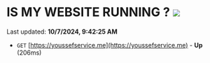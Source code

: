 # IS MY WEBSITE RUNNING ? [![](https://img.shields.io/static/v1?label=Sponsor&message=%E2%9D%A4&logo=GitHub&color=%23fe8e86)](https://github.com/sponsors/Youssef-Lehmam)

Last updated: **10/7/2024, 9:42:25 AM**

- `GET` [https://youssefservice.me](https://youssefservice.me) - **Up** (206ms)
